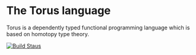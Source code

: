 # The Torus language

Torus is a dependently typed functional programming language which is
based on homotopy type theory.

[![Build Staus][travis-status]][travis-torus]

[travis-status]: <https://secure.travis-ci.org/piyush-kurur/torus.png> "Build status"

[travis-torus]: <https://travis-ci.org/piyush-kurur/torus>

